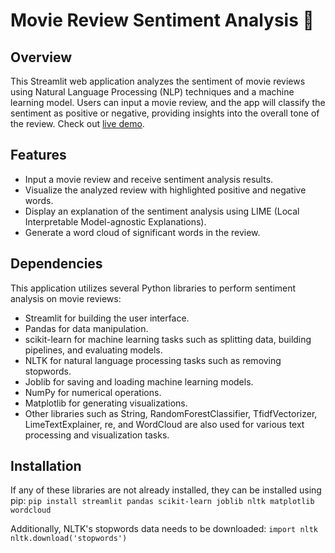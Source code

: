 # Movie Review Sentiment Analysis 🍿

## Overview
This Streamlit web application analyzes the sentiment of movie reviews using Natural Language Processing (NLP) techniques and a machine learning model. Users can input a movie review, and the app will classify the sentiment as positive or negative, providing insights into the overall tone of the review.
Check out [live demo](https://mrsentimentanalyzerapp-6tip8rygftjbnpqmfyjufc.streamlit.app/). 

## Features
- Input a movie review and receive sentiment analysis results.
- Visualize the analyzed review with highlighted positive and negative words.
- Display an explanation of the sentiment analysis using LIME (Local Interpretable Model-agnostic Explanations).
- Generate a word cloud of significant words in the review.

## Dependencies
This application utilizes several Python libraries to perform sentiment analysis on movie reviews:
- Streamlit for building the user interface.
- Pandas for data manipulation.
- scikit-learn for machine learning tasks such as splitting data, building pipelines, and evaluating models.
- NLTK for natural language processing tasks such as removing stopwords.
- Joblib for saving and loading machine learning models.
- NumPy for numerical operations.
- Matplotlib for generating visualizations.
- Other libraries such as String, RandomForestClassifier, TfidfVectorizer, LimeTextExplainer, re, and WordCloud are also used for various text processing and visualization tasks.

## Installation
If any of these libraries are not already installed, they can be installed using pip:
```pip install streamlit pandas scikit-learn joblib nltk matplotlib wordcloud```

Additionally, NLTK's stopwords data needs to be downloaded:
```import nltk```
```nltk.download('stopwords')```
